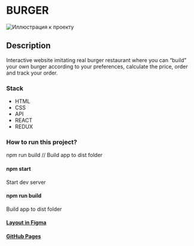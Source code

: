 # BURGER
![Иллюстрация к проекту](https://i.ibb.co/N1fgQCb/2021-11-15-004656.png)

## Description

Interactive website imitating real burger restaurant where you can “build” your own burger according to your preferences,
calculate the price, order and track your order.

### Stack

- HTML
- CSS
- API
- REACT
- REDUX

### How to run this project? 

npm run build // Build app to dist folder

#### npm start

Start dev server

#### npm run build

Build app to dist folder

#### [Layout in Figma](https://www.figma.com/file/vejDm3dVTUor3wBdNO137u/React-%2F-%D0%9F%D1%80%D0%BE%D0%B5%D0%BA%D1%82%D0%BD%D1%8B%D0%B5-%D0%B7%D0%B0%D0%B4%D0%B0%D1%87%D0%B8?node-id=20%3A158)
#### [GitHub Pages](https://nikih449.github.io/react-burger/)

